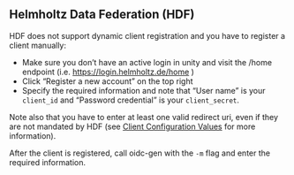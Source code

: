 ## Helmholtz Data Federation (HDF)
HDF does not support dynamic client registration and you have to register a
client manually: 
- Make sure you don’t have an active login in unity and visit the /home endpoint (i.e. https://login.helmholtz.de/home )
- Click “Register a new account” on the top right
- Specify the required information and note that “User name” is your `client_id` and “Password credential” is your `client_secret`.

Note also that you have to enter at least one valid redirect uri, even if they
are not mandated by HDF (see [Client Configuration
Values](client-configuration-values.md#redirect-uri) for
more information).

After the client is registered, call oidc-gen with the `-m` flag and enter the
required information. 


